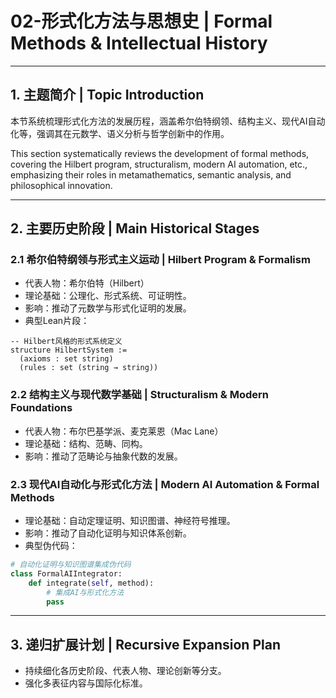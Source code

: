 # 02-形式化方法与思想史 | Formal Methods & Intellectual History

---

## 1. 主题简介 | Topic Introduction

本节系统梳理形式化方法的发展历程，涵盖希尔伯特纲领、结构主义、现代AI自动化等，强调其在元数学、语义分析与哲学创新中的作用。

This section systematically reviews the development of formal methods, covering the Hilbert program, structuralism, modern AI automation, etc., emphasizing their roles in metamathematics, semantic analysis, and philosophical innovation.

---

## 2. 主要历史阶段 | Main Historical Stages

### 2.1 希尔伯特纲领与形式主义运动 | Hilbert Program & Formalism

- 代表人物：希尔伯特（Hilbert）
- 理论基础：公理化、形式系统、可证明性。
- 影响：推动了元数学与形式化证明的发展。
- 典型Lean片段：

```lean
-- Hilbert风格的形式系统定义
structure HilbertSystem :=
  (axioms : set string)
  (rules : set (string → string))
```

### 2.2 结构主义与现代数学基础 | Structuralism & Modern Foundations

- 代表人物：布尔巴基学派、麦克莱恩（Mac Lane）
- 理论基础：结构、范畴、同构。
- 影响：推动了范畴论与抽象代数的发展。

### 2.3 现代AI自动化与形式化方法 | Modern AI Automation & Formal Methods

- 理论基础：自动定理证明、知识图谱、神经符号推理。
- 影响：推动了自动化证明与知识体系创新。
- 典型伪代码：

```python
# 自动化证明与知识图谱集成伪代码
class FormalAIIntegrator:
    def integrate(self, method):
        # 集成AI与形式化方法
        pass
```

---

## 3. 递归扩展计划 | Recursive Expansion Plan

- 持续细化各历史阶段、代表人物、理论创新等分支。
- 强化多表征内容与国际化标准。
